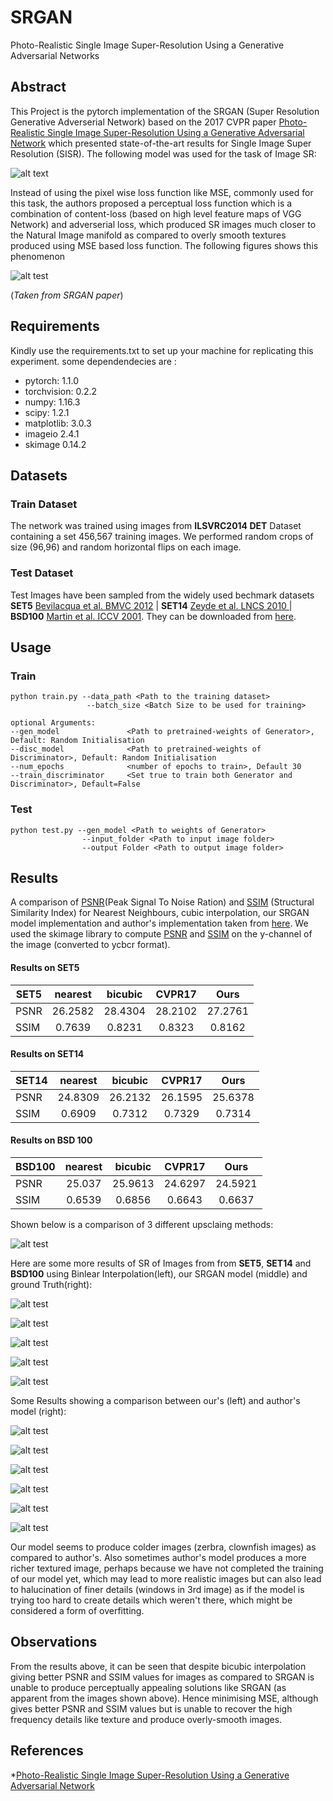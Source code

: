 # SRGAN

Photo-Realistic Single Image Super-Resolution Using a Generative Adversarial Networks

## Abstract

This Project is the pytorch implementation of the SRGAN (Super Resolution Generative Adverserial Network) based on the 2017 CVPR paper [Photo-Realistic Single Image Super-Resolution Using a Generative Adversarial Network](https://arxiv.org/pdf/1609.04802.pdf) which presented state-of-the-art results for Single Image Super Resolution (SISR). The following model was used for the task of Image SR:

![alt text](https://github.com/sushil-khyalia/SRGAN/blob/master/img/model.jpeg "SRGAN Model")

Instead of using the pixel wise loss function like MSE, commonly used for this task, the authors proposed a perceptual loss function which is a combination of content-loss (based on high level feature maps of VGG Network) and adverserial loss, which produced SR images much closer to the Natural Image manifold as compared to overly smooth textures produced using MSE based loss function. The following figures shows this phenomenon

![alt test](https://github.com/sushil-khyalia/SRGAN/blob/master/img/srgan_bicubic.PNG "srgan_vs_bicubic")

(_Taken from SRGAN paper_)

## Requirements

Kindly use the requirements.txt to set up your machine for replicating this experiment. some dependendecies are :

* pytorch: 1.1.0
* torchvision: 0.2.2
* numpy: 1.16.3
* scipy: 1.2.1
* matplotlib: 3.0.3
* imageio 2.4.1
* skimage 0.14.2

## Datasets

### Train Dataset

The network was trained using images from __ILSVRC2014 DET__ Dataset containing a set 456,567 training images. We performed random crops of size (96,96) and random horizontal flips on each image.

### Test Dataset

Test Images have been sampled from the widely used bechmark datasets __SET5__ [ Bevilacqua et al. BMVC 2012](http://people.rennes.inria.fr/Aline.Roumy/results/SR_BMVC12.html) | __SET14__ [ Zeyde et al. LNCS 2010 ](https://sites.google.com/site/romanzeyde/research-interests) | __BSD100__ [Martin et al. ICCV 2001](https://www2.eecs.berkeley.edu/Research/Projects/CS/vision/bsds/). They can be downloaded from [here](https://drive.google.com/file/d/1kuDs1BgkY12ztUVogDmFNEjvKobCyuuQ/view?usp=sharing).

## Usage

### Train
```
python train.py --data_path <Path to the training dataset>
                 --batch_size <Batch Size to be used for training>
                
optional Arguments:
--gen_model               <Path to pretrained-weights of Generator>, Default: Random Initialisation
--disc_model              <Path to pretrained-weights of Discriminator>, Default: Random Initialisation
--num_epochs              <number of epochs to train>, Default 30
--train_discriminator     <Set true to train both Generator and Discriminator>, Default=False
```

### Test
```
python test.py --gen_model <Path to weights of Generator>
                --input_folder <Path to input image folder>
                --output Folder <Path to output image folder>
```

## Results

A comparison of [PSNR](https://en.wikipedia.org/wiki/Peak_signal-to-noise_ratio)(Peak Signal To Noise Ration) and [SSIM](https://en.wikipedia.org/wiki/Structural_similarity) (Structural Similarity Index) for Nearest Neighbours, cubic interpolation, our SRGAN model implementation and author's implementation taken from [here](https://github.com/tensorlayer/srgan/releases/tag/1.2.0). We used the skimage library to compute [PSNR](https://scikit-image.org/docs/dev/api/skimage.measure.html#skimage.measure.compare_psnr) and [SSIM](https://scikit-image.org/docs/dev/api/skimage.measure.html#skimage.measure.compare_ssim) on the y-channel of the image (converted to ycbcr format).

#### Results on SET5

| SET5 | nearest | bicubic | CVPR17 | Ours |
| ---- |:-------:| :-----: | :----: | :--: |
| PSNR | 26.2582 | 28.4304 | 28.2102 | 27.2761 |
| SSIM | 0.7639 | 0.8231 | 0.8323 | 0.8162 |

#### Results on SET14

| SET14 | nearest | bicubic | CVPR17 | Ours |
| ----  |:-------:| :-----: | :----: | :--: |
| PSNR  | 24.8309 | 26.2132 | 26.1595 | 25.6378 |
| SSIM  | 0.6909 | 0.7312 | 0.7329 | 0.7314 |

#### Results on BSD 100

| BSD100 | nearest | bicubic | CVPR17 | Ours |
| ----   |:-------:| :-----: | :----: | :--: |
| PSNR   | 25.037 | 25.9613 | 24.6297 | 24.5921 |
| SSIM   | 0.6539 | 0.6856 | 0.6643 | 0.6637 |

Shown below is a comparison of 3 different upsclaing methods:

![alt test](https://github.com/sushil-khyalia/SRGAN/blob/master/img/img1.PNG "comparison of different methods")

Here are some more results of SR of Images from from __SET5__, __SET14__ and __BSD100__  using Binlear Interpolation(left), our SRGAN model (middle) and ground Truth(right):

![alt test](https://github.com/sushil-khyalia/SRGAN/blob/master/img/img2.PNG "img1")

![alt test](https://github.com/sushil-khyalia/SRGAN/blob/master/img/img3.PNG "img2")

![alt test](https://github.com/sushil-khyalia/SRGAN/blob/master/img/img4.PNG "img3")

![alt test](https://github.com/sushil-khyalia/SRGAN/blob/master/img/img5.PNG "img4")

![alt test](https://github.com/sushil-khyalia/SRGAN/blob/master/img/img6.PNG "img5")

Some Results showing a comparison between our's (left) and author's model (right):

![alt test](https://github.com/sushil-khyalia/SRGAN/blob/master/img/img8.PNG "img8")

![alt test](https://github.com/sushil-khyalia/SRGAN/blob/master/img/img9.PNG "img9")

![alt test](https://github.com/sushil-khyalia/SRGAN/blob/master/img/img14.PNG "img14")

![alt test](https://github.com/sushil-khyalia/SRGAN/blob/master/img/img10.PNG "img10")

![alt test](https://github.com/sushil-khyalia/SRGAN/blob/master/img/img11.PNG "img11")

![alt test](https://github.com/sushil-khyalia/SRGAN/blob/master/img/img15.PNG "img15")

Our model seems to produce colder images (zerbra, clownfish images) as compared to author's. Also sometimes author's model produces a more richer textured image, perhaps because we have not completed the training of our model yet, which may lead to more realistic images but can also lead to halucination of finer details (windows in 3rd image) as if the model is trying too hard to create details which weren't there, which might be considered a form of overfitting.
 
## Observations

From the results above, it can be seen that despite bicubic interpolation giving better PSNR and SSIM values for images as compared to SRGAN is unable to produce perceptually appealing solutions like SRGAN (as apparent from the images shown above). Hence minimising MSE, although gives better PSNR and SSIM values but is unable to recover the high frequency details like texture and produce overly-smooth images.

## References

*[Photo-Realistic Single Image Super-Resolution Using a Generative Adversarial
Network](https://arxiv.org/pdf/1609.04802.pdf)


